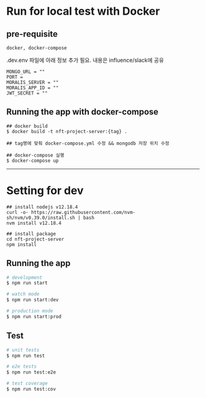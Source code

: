 
# Run for local test with Docker

## pre-requisite
```
docker, docker-compose
```

.dev.env 파일에 아래 정보 추가 필요. 내용은 influence/slack에 공유
```
MONGO_URL = ""
PORT = 
MORALIS_SERVER = ""
MORALIS_APP_ID = ""
JWT_SECRET = ""
```

## Running the app with docker-compose
```
## docker build
$ docker build -t nft-project-server:{tag} .

## tag명에 맞춰 docker-compose.yml 수정 && mongodb 저장 위치 수정

## docker-compose 실행
$ docker-compose up
```

---
# Setting for dev

```
## install nodejs v12.18.4
curl -o- https://raw.githubusercontent.com/nvm-sh/nvm/v0.39.0/install.sh | bash
nvm install v12.18.4   

## install package
cd nft-project-server
npm install
```
## Running the app

```bash
# development
$ npm run start

# watch mode
$ npm run start:dev

# production mode
$ npm run start:prod
```

## Test

```bash
# unit tests
$ npm run test

# e2e tests
$ npm run test:e2e

# test coverage
$ npm run test:cov
```